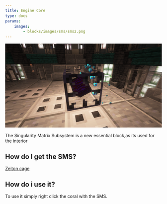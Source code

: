 ```yaml
---
title: Engine Core
type: docs
params:
    images:
        - blocks/images/sms/sms2.png
---
```


![Image of the SMS](images/sms/sms1.png)

The Singularity Matrix Subsystem is a new essential block,as its used for the interior 

## How do I get the SMS?
[Zeiton cage](../../blocks/zeiton_cage.md)

## How do i use it?
To use it simply right click the coral with the SMS.